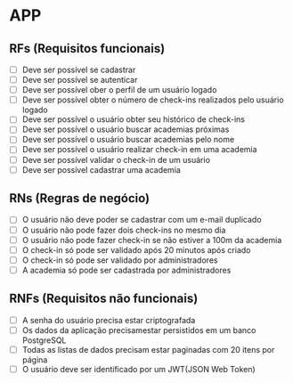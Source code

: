 # APP

## RFs (Requisitos funcionais)

- [ ] Deve ser possível se cadastrar
- [ ] Deve ser possível se autenticar
- [ ] Deve ser possível ober o perfil de um usuário logado
- [ ] Deve ser possível obter o número de check-ins realizados pelo usuário logado
- [ ] Deve ser possível o usuário obter seu histórico de check-ins
- [ ] Deve ser possível o usuário buscar academias próximas
- [ ] Deve ser possível o usuário buscar academias pelo nome
- [ ] Deve ser possível o usuário realizar check-in em uma academia
- [ ] Deve ser possível validar o check-in de um usuário
- [ ] Deve ser possível cadastrar uma academia

## RNs (Regras de negócio)

- [ ] O usuário não deve poder se cadastrar com um e-mail duplicado
- [ ] O usuário não pode fazer dois check-ins no mesmo dia
- [ ] O usuário não pode fazer check-in se não estiver a 100m da academia
- [ ] O check-in só pode ser validado após 20 minutos após criado
- [ ] O check-in só pode ser validado por administradores
- [ ] A academia só pode ser cadastrada por administradores

## RNFs (Requisitos não funcionais)

- [ ] A senha do usuário precisa estar criptografada
- [ ] Os dados da aplicação precisamestar persistidos em um banco PostgreSQL
- [ ] Todas as listas de dados precisam estar paginadas com 20 itens por página
- [ ] O usuário deve ser identificado por um JWT(JSON Web Token)
